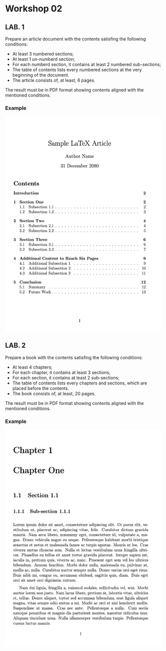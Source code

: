 # Workshop 02

## LAB. 1

Prepare an article document with the contents satisfing the following conditions:

- At least 3 numbered sections;
- At least 1 un-numberd section;
- For each numberd section, it contains at least 2 numbered sub-sections;
- The table of contents lists every numbered sections at the very beginning of the document.
- The article consists of, at least, 6 pages.

The result must be in PDF format showing contents aligned with the mentioned conditions.

### Example

[![center](1.png)](1.pdf)

## LAB. 2

Prepare a book with the contents satisfing the following conditions:

- At least 4 chapters;
- For each chapter, it contains at least 3 sections;
- For each section, it contains at least 2 sub-sections;
- The table of contents lists every chapters and sections, which are placed before the contents.
- The book consists of, at least, 20 pages.

The result must be in PDF format showing contents aligned with the mentioned conditions.

### Example

 ![center](2.png)